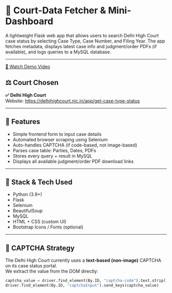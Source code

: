 # 🧾 Court-Data Fetcher & Mini-Dashboard

A lightweight Flask web app that allows users to search Delhi High Court case status by selecting 
Case Type, Case Number, and Filing Year. The app fetches metadata, displays latest case info and judgment/order PDFs (if available), and logs queries to a MySQL database.

---
[🎥 Watch Demo Video]([https://www.youtube.com/watch?v=YOUR_VIDEO_ID](https://youtu.be/0j7WWzrmxuk))


## ⚖️ Court Chosen

**✅ Delhi High Court**  
Website: https://delhihighcourt.nic.in/app/get-case-type-status

---

## 🚀 Features

- Simple frontend form to input case details
- Automated browser scraping using Selenium
- Auto-handles CAPTCHA (if code-based, not image-based)
- Parses case table: Parties, Dates, PDFs
- Stores every query + result in MySQL
- Displays all available judgment/order PDF download links

---

## 🧩 Stack & Tech Used

- Python (3.9+)
- Flask
- Selenium
- BeautifulSoup
- MySQL
- HTML + CSS (custom UI)
- Bootstrap Icons / Fonts (optional)


---

## 🧠 CAPTCHA Strategy

The Delhi High Court currently uses a **text-based (non-image)** CAPTCHA on its case status portal.  
We extract the value from the DOM directly:

```python
captcha_value = driver.find_element(By.ID, "captcha-code").text.strip()
driver.find_element(By.ID, "captchaInput").send_keys(captcha_value)
